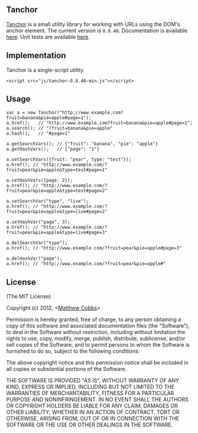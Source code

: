 ## Tanchor

[Tanchor](http://draeton.github.com/tanchor/) is a small utility library for working with URLs using the DOM's anchor element.
The current version is `0.8.40`. Documentation is available
[here](http://draeton.github.com/tanchor/tanchor/docs/tanchor.html). Unit tests are available
[here](http://draeton.github.com/tanchor/tanchor/tests/).


## Implementation

Tanchor is a single-script utility.

    <script src="js/tanchor-0.8.40-min.js"></script>


## Usage

    var a = new Tanchor("http://www.example.com?fruit=banana&pie=apple#page=1");
    a.href();   // "http://www.example.com?fruit=banana&pie=apple#page=1";
    a.search(); // "?fruit=banana&pie=apple"
    a.hash();   // "#page=1"

    a.getSearchVars(); // {"fruit": "banana", "pie": "apple"}
    a.getHashVars();   // {"page": "1"}

    a.setSearchVars({fruit: "pear", type: "test"});
    a.href(); // "http://www.example.com/?fruit=pear&pie=apple&type=test#page=1"

    a.setHashVars({page: 2});
    a.href(); // "http://www.example.com/?fruit=pear&pie=apple&type=test#page=2"

    a.setSearchVar("type", "live");
    a.href(); // "http://www.example.com/?fruit=pear&pie=apple&type=live#page=2"

    a.setHashVar("page", 3);
    a.href(); // "http://www.example.com/?fruit=pear&pie=apple&type=live#page=3"

    a.delSearchVar("type");
    a.href(); // "http://www.example.com/?fruit=pear&pie=apple#page=3"

    a.delHashVar("page");
    a.href(); // "http://www.example.com/?fruit=pear&pie=apple#"


## License

(The MIT License)

Copyright (c) 2012, <[Matthew Cobbs](mailto:draeton@gmail.com)>

Permission is hereby granted, free of charge, to any person obtaining
a copy of this software and associated documentation files (the
"Software"), to deal in the Software without restriction, including
without limitation the rights to use, copy, modify, merge, publish,
distribute, sublicense, and/or sell copies of the Software, and to
permit persons to whom the Software is furnished to do so, subject to
the following conditions:

The above copyright notice and this permission notice shall be included
in all copies or substantial portions of the Software.

THE SOFTWARE IS PROVIDED "AS IS", WITHOUT WARRANTY OF ANY KIND, EXPRESS
OR IMPLIED, INCLUDING BUT NOT LIMITED TO THE WARRANTIES OF
MERCHANTABILITY, FITNESS FOR A PARTICULAR PURPOSE AND NONINFRINGEMENT.
IN NO EVENT SHALL THE AUTHORS OR COPYRIGHT HOLDERS BE LIABLE FOR ANY
CLAIM, DAMAGES OR OTHER LIABILITY, WHETHER IN AN ACTION OF CONTRACT,
TORT OR OTHERWISE, ARISING FROM, OUT OF OR IN CONNECTION WITH THE
SOFTWARE OR THE USE OR OTHER DEALINGS IN THE SOFTWARE.